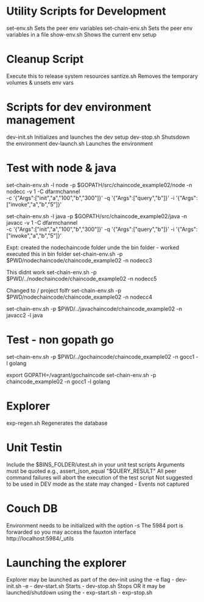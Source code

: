 
Utility Scripts for Development
===============================
set-env.sh              Sets the peer env variables
set-chain-env.sh        Sets the peer env variables in a file
show-env.sh             Shows the current env setup

Cleanup Script
==============
Execute this to release system resources 
santize.sh              Removes the temporary volumes & unsets env vars

Scripts for dev environment management
======================================
dev-init.sh             Initializes and launches the dev setup
dev-stop.sh             Shutsdown the environment
dev-launch.sh           Launches the environment

Test with node & java
=====================
set-chain-env.sh   -l node -p $GOPATH/src/chaincode_example02/node -n nodecc -v 1 -C dfarmchannel \
                   -c '{"Args":["init","a","100","b","300"]}' -q '{"Args":["query","b"]}' -i  '{"Args":["invoke","a","b","5"]}'

set-chain-env.sh   -l java -p $GOPATH/src/chaincode_example02/java -n javacc -v 1 -C dfarmchannel \
                   -c '{"Args":["init","a","100","b","300"]}' -q '{"Args":["query","b"]}' -i  '{"Args":["invoke","a","b","5"]}'


Expt:
created the nodechaincode folder unde the bin folder - worked
executed this in bin folder
set-chain-env.sh -p $PWD/nodechaincode/chaincode_example02 -n nodecc3

This didnt work
set-chain-env.sh -p $PWD/../nodechaincode/chaincode_example02 -n nodecc5

Changed to / project folfr
set-chain-env.sh -p $PWD/nodechaincode/chaincode_example02 -n nodecc4

set-chain-env.sh -p $PWD/../javachaincode/chaincode_example02 -n javacc2 -l java

Test - non gopath go
====================
set-chain-env.sh -p $PWD/../gochaincode/chaincode_example02 -n gocc1 -l golang

export GOPATH=/vagrant/gochaincode
set-chain-env.sh -p chaincode_example02 -n gocc1 -l golang

Explorer
========
exp-regen.sh        Regenerates the database

Unit Testin
===========
Include the $BINS_FOLDER/utest.sh in your unit test scripts
Arguments must be quoted e.g., assert_json_equal "$QUERY_RESULT" 
All peer command failures will abort the execution of the test script
Not suggested to be used in DEV mode as the state may changed - 
Events not captured

Couch DB
========
Environment needs to be initialized with the option -s 
The 5984 port is forwarded so you may access the fauxton interface
http://localhost:5984/_utils

Launching the explorer
======================
Explorer may be launched as part of the dev-init using the -e flag
    - dev-init.sh -e
    - dev-start.sh      Starts 
    - dev-stop.sh       Stops
OR it may be launched/shutdown using the 
    - exp-start.sh
    - exp-stop.sh